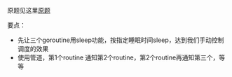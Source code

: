 原题见这里[原题](https://leetcode.com/problems/print-in-order/)


要点：
- 先让三个goroutine用sleep功能，按指定睡眠时间sleep，达到我们手动控制调度的效果
- 使用管道，第1个routine 通知第2个routine，第2个routine再通知第三个，等等
